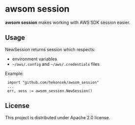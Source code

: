 # awsom session

**awsom session** makes working with AWS SDK session easier.

## Usage

 NewSession returns session which respects:
 - environment variables
 - `~/aws/.config` and `~/aws/.credentials` files

 Example:

     import "github.com/hekonsek/awsom_session"
     ...
     err, sess := awsom_session.NewSession()
     
## License

This project is distributed under Apache 2.0 license.